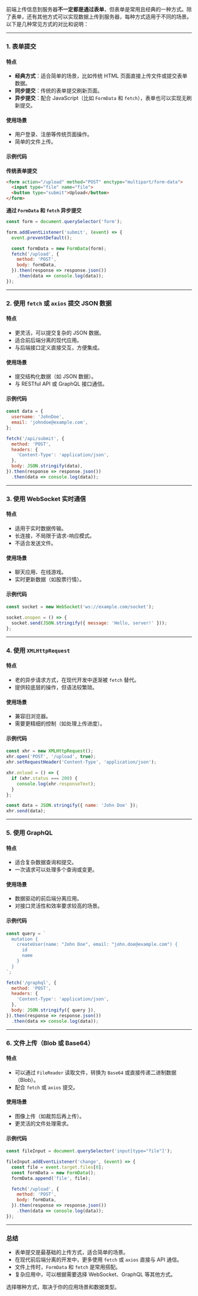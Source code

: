 前端上传信息到服务器**不一定都是通过表单**，但表单是常用且经典的一种方式。除了表单，还有其他方式可以实现数据上传到服务器，每种方式适用于不同的场景。以下是几种常见方式的对比和说明：

---

### **1. 表单提交**

#### **特点**

- **经典方式**：适合简单的场景，比如传统 HTML 页面直接上传文件或提交表单数据。
- **同步提交**：传统的表单提交刷新页面。
- **异步提交**：配合 JavaScript（比如 `FormData` 和 `fetch`），表单也可以实现无刷新提交。

#### **使用场景**

- 用户登录、注册等传统页面操作。
- 简单的文件上传。

#### **示例代码**

**传统表单提交**

```html
<form action="/upload" method="POST" enctype="multipart/form-data">
  <input type="file" name="file">
  <button type="submit">Upload</button>
</form>
```

**通过 `FormData` 和 `fetch` 异步提交**

```javascript
const form = document.querySelector('form');

form.addEventListener('submit', (event) => {
  event.preventDefault();

  const formData = new FormData(form);
  fetch('/upload', {
    method: 'POST',
    body: formData,
  }).then(response => response.json())
    .then(data => console.log(data));
});
```

---

### **2. 使用 `fetch` 或 `axios` 提交 JSON 数据**

#### **特点**

- 更灵活，可以提交复杂的 JSON 数据。
- 适合前后端分离的现代应用。
- 与后端接口定义直接交互，方便集成。

#### **使用场景**

- 提交结构化数据（如 JSON 数据）。
- 与 RESTful API 或 GraphQL 接口通信。

#### **示例代码**

```javascript
const data = {
  username: 'JohnDoe',
  email: 'johndoe@example.com',
};

fetch('/api/submit', {
  method: 'POST',
  headers: {
    'Content-Type': 'application/json',
  },
  body: JSON.stringify(data),
}).then(response => response.json())
  .then(data => console.log(data));
```

---

### **3. 使用 WebSocket 实时通信**

#### **特点**

- 适用于实时数据传输。
- 长连接，不局限于请求-响应模式。
- 不适合发送文件。

#### **使用场景**

- 聊天应用、在线游戏。
- 实时更新数据（如股票行情）。

#### **示例代码**

```javascript
const socket = new WebSocket('ws://example.com/socket');

socket.onopen = () => {
  socket.send(JSON.stringify({ message: 'Hello, server!' }));
};
```

---

### **4. 使用 `XMLHttpRequest`**

#### **特点**

- 老的异步请求方式，在现代开发中逐渐被 `fetch` 替代。
- 提供较底层的操作，但语法较繁琐。

#### **使用场景**

- 兼容旧浏览器。
- 需要更精细的控制（如处理上传进度）。

#### **示例代码**

```javascript
const xhr = new XMLHttpRequest();
xhr.open('POST', '/upload', true);
xhr.setRequestHeader('Content-Type', 'application/json');

xhr.onload = () => {
  if (xhr.status === 200) {
    console.log(xhr.responseText);
  }
};

const data = JSON.stringify({ name: 'John Doe' });
xhr.send(data);
```

---

### **5. 使用 GraphQL**

#### **特点**

- 适合复杂数据查询和提交。
- 一次请求可以处理多个查询或变更。

#### **使用场景**

- 数据驱动的前后端分离应用。
- 对接口灵活性和效率要求较高的场景。

#### **示例代码**

```javascript
const query = `
  mutation {
    createUser(name: "John Doe", email: "john.doe@example.com") {
      id
      name
    }
  }
`;

fetch('/graphql', {
  method: 'POST',
  headers: {
    'Content-Type': 'application/json',
  },
  body: JSON.stringify({ query }),
}).then(response => response.json())
  .then(data => console.log(data));
```

---

### **6. 文件上传（Blob 或 Base64）**

#### **特点**

- 可以通过 `FileReader` 读取文件，转换为 `Base64` 或直接传递二进制数据（Blob）。
- 配合 `fetch` 或 `axios` 提交。

#### **使用场景**

- 图像上传（如裁剪后再上传）。
- 更灵活的文件处理需求。

#### **示例代码**

```javascript
const fileInput = document.querySelector('input[type="file"]');

fileInput.addEventListener('change', (event) => {
  const file = event.target.files[0];
  const formData = new FormData();
  formData.append('file', file);

  fetch('/upload', {
    method: 'POST',
    body: formData,
  }).then(response => response.json())
    .then(data => console.log(data));
});
```

---

### **总结**

- 表单提交是最基础的上传方式，适合简单的场景。
- 在现代前后端分离的开发中，更多使用 `fetch` 或 `axios` 直接与 API 通信。
- 文件上传时，`FormData` 和 `fetch` 是常用搭配。
- 复杂应用中，可以根据需要选择 WebSocket、GraphQL 等其他方式。

选择哪种方式，取决于你的应用场景和数据类型。
